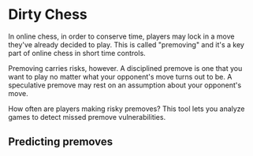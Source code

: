# Dirty Chess

In online chess, in order to conserve time, players may lock in a move they've already decided to play.
This is called "premoving" and it's a key part of online chess in short time controls.

Premoving carries risks, however. A disciplined premove is one that you want to play no matter
what your opponent's move turns out to be. A speculative premove may rest on an assumption about
your opponent's move.

How often are players making risky premoves? This tool lets you analyze games to detect
missed premove vulnerabilities.

## Predicting premoves
